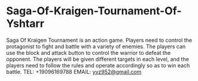 # Saga-Of-Kraigen-Tournament-Of-Yshtarr
Saga Of Kraigen Tournament is an action game. Players need to control the protagonist to fight and battle with a variety of enemies. The players can use the block and attack button to control the warrior to defeat the opponent. The players will be given different targets in each level, and the players need to follow the rules and operate accordingly so as to win each battle.
TEL: +19096169788
EMAIL: yvz952@gmail.com

